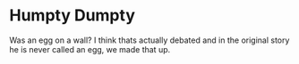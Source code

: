 # Humpty Dumpty

Was an egg on a wall? I think thats actually debated and in the 
original story he is never called an egg, we made that up.
